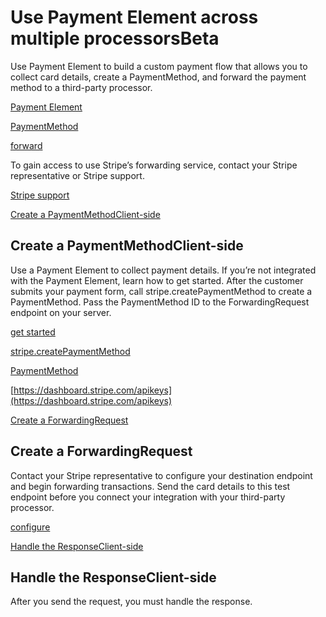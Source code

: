 # Use Payment Element across multiple processorsBeta

Use Payment Element to build a custom payment flow that allows you to collect card details, create a PaymentMethod, and forward the payment method to a third-party processor.

[Payment Element](/payments/payment-element)

[PaymentMethod](/api/payment_methods)

[forward](/api/forwarding/request)

To gain access to use Stripe’s forwarding service, contact your Stripe representative or Stripe support.

[Stripe support](https://dashboard.stripe.com/login?redirect=https%3A%2F%2Fsupport.stripe.com%2Fcontact%2Femail%3Fquestion%3Dother%26topic%3Dpayment_apis%26subject%3DHow%2520can%2520I%2520access%2520the%2520Vault%2520and%2520Forward%2520API%3F%26body%3DWhat%2520endpoint%28s%29%2520would%2520you%2520like%2520to%2520forward%2520card%2520details%2520to%3F)

[Create a PaymentMethodClient-side](#create-payment-method)

## Create a PaymentMethodClient-side

Use a Payment Element to collect payment details. If you’re not integrated with the Payment Element, learn how to get started. After the customer submits your payment form, call stripe.createPaymentMethod to create a PaymentMethod. Pass the PaymentMethod ID to the ForwardingRequest endpoint on your server.

[get started](/payments/accept-a-payment)

[stripe.createPaymentMethod](/js/payment_methods/create_payment_method)

[PaymentMethod](/api/payment_methods)

[https://dashboard.stripe.com/apikeys](https://dashboard.stripe.com/apikeys)

[Create a ForwardingRequest](#create-forwarding-request)

## Create a ForwardingRequest

Contact your Stripe representative to configure your destination endpoint and begin forwarding transactions. Send the card details to this test endpoint before you connect your integration with your third-party processor.

[configure](/payments/vault-and-forward#configuring)

[Handle the ResponseClient-side](#handle-response)

## Handle the ResponseClient-side

After you send the request, you must handle the response.

